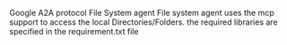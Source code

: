 Google A2A protocol
File System agent 
File system agent uses the mcp support to access the local Directories/Folders.
the required libraries are specified in the requirement.txt file
